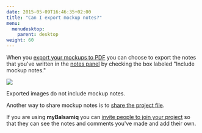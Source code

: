 ```yaml
---
date: 2015-05-09T16:46:35+02:00
title: "Can I export mockup notes?"
menu:
  menudesktop:
    parent: desktop
weight: 60
---
```

When you [export your mockups to PDF](http://support.balsamiq.com/customer/portal/articles/111730#exportpdf) you can choose to export the notes that you've written in the [notes panel](http://support.balsamiq.com/customer/portal/articles/1844131#notes) by checking the box labeled "Include mockup notes."

![](https://media.balsamiq.com/img/support/docs/m4d/b3/export-mockup-notes.png)

Exported images do not include mockup notes.

Another way to share mockup notes is to [share the project file](http://support.balsamiq.com/customer/portal/articles/98989#sharebmpr).

If you are using **myBalsamiq** you can [invite people to join your project](http://support.balsamiq.com/customer/portal/articles/235574#projectmembers) so that they can see the notes and comments you've made and add their own.

